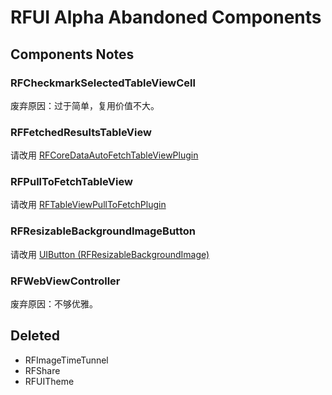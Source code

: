 # RFUI Alpha Abandoned Components

## Components Notes

### RFCheckmarkSelectedTableViewCell

废弃原因：过于简单，复用价值不大。

### RFFetchedResultsTableView

请改用 [RFCoreDataAutoFetchTableViewPlugin](../RFCoreDataAutoFetchTableViewPlugin)

### RFPullToFetchTableView

请改用 [RFTableViewPullToFetchPlugin](../RFTableViewPullToFetchPlugin)

### RFResizableBackgroundImageButton

请改用 [UIButton (RFResizableBackgroundImage)](../RFViewApperance/UIButton+RFResizableBackgroundImage.h)

### RFWebViewController

废弃原因：不够优雅。

## Deleted

* RFImageTimeTunnel
* RFShare
* RFUITheme
